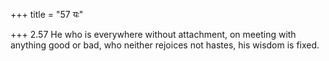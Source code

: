 +++
title = "57 यः"

+++
2.57 He who is everywhere without attachment, on meeting with anything
good or bad, who neither rejoices not hastes, his wisdom is fixed.
